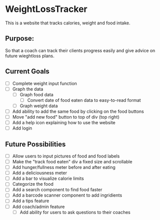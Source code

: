 # WeightLossTracker

This is a website that tracks calories, weight and food intake.

## Purpose:
So that a coach can track their clients progress easily and give advice on future wieghtloss plans.

## Current Goals
- [ ] Complete weight input function
- [ ] Graph the data
  - [ ] Graph food data
    - [ ] Convert date of food eaten data to easy-to-read format
  - [ ] Graph weight data
- [ ] Add ability to add the same food by clicking on the food buttons
- [ ] Move "add new food" button to top of div (top right)
- [ ] Add a help icon explaining how to use the website
- [ ] Add login

## Future Possibilities
- [ ] Allow users to input pictures of food and food labels
- [ ] Make the "track food eaten" div a fixed size and scrollable
- [ ] Add hunger/fullness meter before and after eating
- [ ] Add a deliciousness meter
- [ ] Add a bar to visualize calorie limits
- [ ] Categorize the food
- [ ] Add a search component to find food faster
- [ ] Add a barcode scanner component to add ingridients
- [ ] Add a tips feature
- [ ] Add coach/admin feature
  - [ ] Add ability for users to ask questions to their coaches